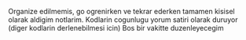 Organize edilmemis, go ogrenirken ve tekrar ederken tamamen kisisel olarak aldigim notlarim. Kodlarin cogunlugu yorum satiri olarak duruyor (diger kodlarin derlenebilmesi icin)
Bos bir vakitte duzenleyecegim
